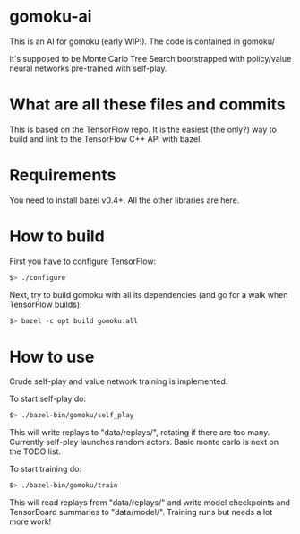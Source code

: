 gomoku-ai
=========

This is an AI for gomoku (early WIP!). The code is contained in gomoku/

It's supposed to be Monte Carlo Tree Search bootstrapped with policy/value
neural networks pre-trained with self-play.

What are all these files and commits
====================================

This is based on the TensorFlow repo. It is the easiest (the only?) way
to build and link to the TensorFlow C++ API with bazel.

Requirements
============

You need to install bazel v0.4+. All the other libraries are here.

How to build
============

First you have to configure TensorFlow:

```bash
$> ./configure
```

Next, try to build gomoku with all its dependencies (and go for a walk when
TensorFlow builds):

```bash
$> bazel -c opt build gomoku:all
```

How to use
==========

Crude self-play and value network training is implemented.

To start self-play do:
```bash
$> ./bazel-bin/gomoku/self_play
```

This will write replays to "data/replays/", rotating if there are too many.
Currently self-play launches random actors. Basic monte carlo is next on the
TODO list.

To start training do:
```bash
$> ./bazel-bin/gomoku/train
```

This will read replays from "data/replays/" and write model checkpoints and
TensorBoard summaries to "data/model/". Training runs but needs a lot more work!
